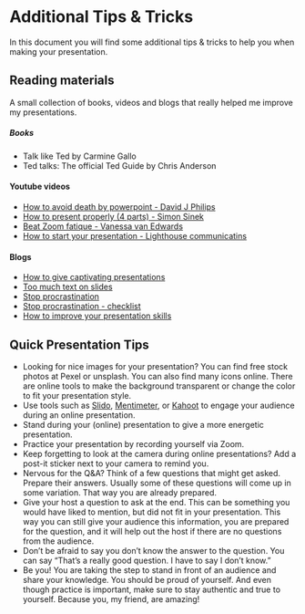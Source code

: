 # Additional Tips & Tricks

In this document you will find some additional tips & tricks to help you when making
your presentation.

## Reading materials

A small collection of books, videos and blogs that really helped me improve my
presentations.

##### Books

- Talk like Ted by Carmine Gallo
- Ted talks: The official Ted Guide by Chris Anderson

#### Youtube videos

- [How to avoid death by powerpoint - David J Philips](https://www.youtube.com/watch?v=Iwpi1Lm6dFo)
- [How to present properly (4 parts) - Simon Sinek](https://www.youtube.com/watch?v=j0fThT4PXyw&ab_channel=LifeMentor)
- [Beat Zoom fatique - Vanessa van Edwards](https://www.youtube.com/watch?v=xAwNZLPF5do&t=4s)
- [How to start your presentation - Lighthouse communicatins](https://youtu.be/aGEFtRwPhE4)

#### Blogs

- [How to give captivating presentations](https://www.scienceofpeople.com/how-to-give-captivating-presentations/)
- [Too much text on slides](https://www.echorivera.com/blog/toomuchtext)
- [Stop procrastination](https://www.echorivera.com/blog/stop-procrastination-caitlin-faas)
- [Stop procrastination - checklist](https://www.echorivera.com/blog/end-presentation-procrastination)
- [How to improve your presentation skills](https://www.inc.com/guides/how-to-improve-your-presentation-skills.html)

## Quick Presentation Tips

- Looking for nice images for your presentation? You can find free stock photos at Pexel
  or unsplash. You can also find many icons online. There are online tools to make the
  background transparent or change the color to fit your presentation style.
- Use tools such as [Slido](https://www.sli.do/),
  [Mentimeter](https://www.mentimeter.com/), or [Kahoot](https://kahoot.it/) to engage
  your audience during an online presentation.
- Stand during your (online) presentation to give a more energetic presentation.
- Practice your presentation by recording yourself via Zoom.
- Keep forgetting to look at the camera during online presentations? Add a post-it
  sticker next to your camera to remind you.
- Nervous for the Q&A? Think of a few questions that might get asked. Prepare their
  answers. Usually some of these questions will come up in some variation. That way you
  are already prepared.
- Give your host a question to ask at the end. This can be something you would have
  liked to mention, but did not fit in your presentation. This way you can still give
  your audience this information, you are prepared for the question, and it will help
  out the host if there are no questions from the audience.
- Don’t be afraid to say you don’t know the answer to the question. You can say “That’s
  a really good question. I have to say I don’t know.”
- Be you! You are taking the step to stand in front of an audience and share your
  knowledge. You should be proud of yourself. And even though practice is important,
  make sure to stay authentic and true to yourself. Because you, my friend, are amazing!
